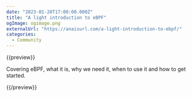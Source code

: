```yaml
---
date: "2023-01-20T17:00:00.000Z"
title: "A light introduction to eBPF"
ogImage: ogimage.png
externalUrl: "https://anaisurl.com/a-light-introduction-to-ebpf/"
categories:
  - Community
---
```


{{preview}}

Covering eBPF, what it is, why we need it, when to use it and how to get started.

{{/preview}}
